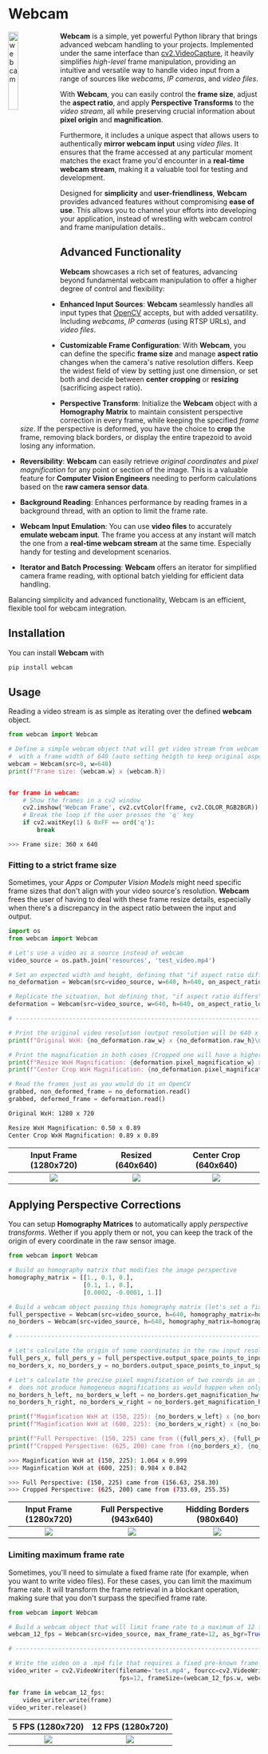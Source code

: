 # Webcam
<img alt="webcam" title="webcam" src="https://raw.githubusercontent.com/Eric-Canas/webcam/main/resources/logo.png" width="20%" align="left"> **Webcam** is a simple, yet powerful Python library that brings advanced webcam handling to your projects. Implemented under the same interface than [cv2.VideoCapture](https://docs.opencv.org/3.4/d8/dfe/classcv_1_1VideoCapture.html#a57c0e81e83e60f36c83027dc2a188e80), it heavily simplifies _high-level_ frame manipulation, providing an intuitive and versatile way to handle video input from a range of sources like _webcams_, _IP cameras_, and _video files_.

With **Webcam**, you can easily control the **frame size**, adjust the **aspect ratio**, and apply **Perspective Transforms** to the _video stream_, all while preserving crucial information about **pixel origin** and **magnification**.

Furthermore, it includes a unique aspect that allows users to authentically **mirror webcam input** using _video files_. It ensures that the frame accessed at any particular moment matches the exact frame you'd encounter in a **real-time webcam stream**, making it a valuable tool for testing and development.

Designed for **simplicity** and **user-friendliness**, **Webcam** provides advanced features without compromising **ease of use**. This allows you to channel your efforts into developing your application, instead of wrestling with webcam control and frame manipulation details..

## Advanced Functionality
**Webcam** showcases a rich set of features, advancing beyond fundamental webcam manipulation to offer a higher degree of control and flexibility:

- **Enhanced Input Sources**: **Webcam** seamlessly handles all input types that [OpenCV](https://docs.opencv.org/3.4/d8/dfe/classcv_1_1VideoCapture.html#a949d90b766ba42a6a93fe23a67785951) accepts, but with added versatility. Including _webcams_, _IP cameras_ (using RTSP URLs), and _video files_.

- **Customizable Frame Configuration**: With **Webcam**, you can define the specific **frame size** and manage **aspect ratio** changes when the camera's native resolution differs. Keep the widest field of view by setting just one dimension, or set both and decide between **center cropping** or **resizing** (sacrificing aspect ratio).

- **Perspective Transform**: Initialize the **Webcam** object with a **Homography Matrix** to maintain consistent perspective correction in every frame, while keeping the specified _frame size_.  If the perspective is deformed, you have the choice to **crop** the frame, removing black borders, or display the entire trapezoid to avoid losing any information.

- **Reversibility**: **Webcam** can easily retrieve _original coordinates_ and _pixel magnification_ for any point or section of the image. This is a valuable feature for **Computer Vision Engineers** needing to perform calculations based on the **raw camera sensor data**.

- **Background Reading**: Enhances performance by reading frames in a background thread, with an option to limit the frame rate.

- **Webcam Input Emulation**: You can use **video files** to accurately **emulate webcam input**. The frame you access at any instant will match the one from a **real-time webcam stream** at the same time. Especially handy for testing and development scenarios.

- **Iterator and Batch Processing**: **Webcam** offers an iterator for simplified camera frame reading, with optional batch yielding for efficient data handling.

Balancing simplicity and advanced functionality, Webcam is an efficient, flexible tool for webcam integration.


## Installation

You can install **Webcam** with

```bash
pip install webcam
```

## Usage

Reading a video stream is as simple as iterating over the defined **webcam** object.

```python
from webcam import Webcam

# Define a simple webcam object that will get video stream from webcam (src=0),
#  with a frame width of 640 (auto setting heigth to keep original aspect ratio)
webcam = Webcam(src=0, w=640)
print(f"Frame size: {webcam.w} x {webcam.h})


for frame in webcam:
    # Show the frames in a cv2 window
    cv2.imshow('Webcam Frame', cv2.cvtColor(frame, cv2.COLOR_RGB2BGR))
    # Break the loop if the user presses the 'q' key
    if cv2.waitKey(1) & 0xFF == ord('q'):
        break
```
```bash
>>> Frame size: 360 x 640
```

### Fitting to a strict frame size

Sometimes, your _Apps_ or _Computer Vision Models_ might need specific frame sizes that don't align with your video source's resolution. **Webcam** frees the user of having to deal with these frame resize details, especially when there's a discrepancy in the aspect ratio between the input and output.

```python
import os
from webcam import Webcam

# Let's use a video as a source instead of webcam
video_source = os.path.join('resources', 'test_video.mp4')

# Set an expected width and height, defining that "if aspect ratio differs", center crop the image.
no_deformation = Webcam(src=video_source, w=640, h=640, on_aspect_ratio_lost='crop')

# Replicate the situation, but defining that, "if aspect ratio differs", resize it, accepting the produced deformation.
deformation = Webcam(src=video_source, w=640, h=640, on_aspect_ratio_lost='resize')

# ---------------------------------------------------------------------------------------------------

# Print the original video resolution (output resolution will be 640 x 640 as specified)
print(f"Original WxH: {no_deformation.raw_w} x {no_deformation.raw_h}\n")

# Print the magnification in both cases (Cropped one will have a higher magnification on the input's shortest axis)
print(f"Resize WxH Magnification: {deformation.pixel_magnification_w} x {deformation.pixel_magnification_h}")
print(f"Center Crop WxH Magnification: {no_deformation.pixel_magnification_w} x {no_deformation.pixel_magnification_h}")

# Read the frames just as you would do it on OpenCV
grabbed, non_deformed_frame = no_deformation.read()
grabbed, deformed_frame = deformation.read()
```

```bash
Original WxH: 1280 x 720

Resize WxH Magnification: 0.50 x 0.89
Center Crop WxH Magnification: 0.89 x 0.89
```

| Input Frame (1280x720) | Resized (640x640) | Center Crop (640x640) |
|:-------------------------:|:-------------------------:|:-------------------------:|
| ![](https://raw.githubusercontent.com/Eric-Canas/webcam/main/resources/usage_examples/strict_frame_size/base_frame.png) |  ![](https://raw.githubusercontent.com/Eric-Canas/webcam/main/resources/usage_examples/strict_frame_size/resized_frame.png) | ![](https://raw.githubusercontent.com/Eric-Canas/webcam/main/resources/usage_examples/strict_frame_size/center_crop_frame.png) |

## Applying Perspective Corrections

You can setup **Homography Matrices** to automatically apply _perspective transforms_. Wether if you apply them or not, you can keep the track of the origin of every coordinate in the raw sensor image.

```python
from webcam import Webcam

# Build an homography matrix that modifies the image perspective
homography_matrix = [[1., 0.1, 0.],
                     [0.1, 1., 0.],
                     [0.0002, -0.0001, 1.]]

# Build a webcam object passing this homography matrix (let's set a fixed height and let it decide width).
full_perspective = Webcam(src=video_source, h=640, homography_matrix=homography_matrix, crop_on_warping=False)
no_borders = Webcam(src=video_source, h=640, homography_matrix=homography_matrix, crop_on_warping=True)

# ---------------------------------------------------------------------------------------------------

# Let's calculate the origin of some coordinates in the raw input resolution (Note it expects a batch).
full_pers_x, full_pers_y = full_perspective.output_space_points_to_input_space(points_xy=((150, 225),))[0]
no_borders_x, no_borders_y = no_borders.output_space_points_to_input_space(points_xy=((625, 200), ))[0]

# Let's calculate the precise pixel magnification of two coords in an image. As perspective deformations
#  does not produce homogeneus magnifications as would happen when only resizes and/or crops are applied
no_borders_h_left, no_borders_w_left = no_borders.get_magnification_hw(x=150, y=225)
no_borders_h_right, no_borders_w_right = no_borders.get_magnification_hw(x=600, y=225)

print(f"Maginfication WxH at (150, 225): {no_borders_w_left} x {no_borders_h_left}")
print(f"Maginfication WxH at (600, 225): {no_borders_w_right} x {no_borders_h_right}\n")

print(f"Full Perspective: (150, 225) came from ({full_pers_x}, {full_pers_y})")
print(f"Cropped Perspective: (625, 200) came from ({no_borders_x}, {no_borders_y})")
```

```bash
>>> Maginfication WxH at (150, 225): 1.064 x 0.999
>>> Maginfication WxH at (600, 225): 0.984 x 0.842

>>> Full Perspective: (150, 225) came from (156.63, 258.30)
>>> Cropped Perspective: (625, 200) came from (733.69, 255.35)
```

| Input Frame (1280x720) | Full Perspective (943x640) | Hidding Borders (980x640) |
|:-------------------------:|:-------------------------:|:-------------------------:|
| ![](https://raw.githubusercontent.com/Eric-Canas/webcam/main/resources/usage_examples/perspective/base_frame.png) |  ![](https://raw.githubusercontent.com/Eric-Canas/webcam/main/resources/usage_examples/perspective/full_perspective.png) | ![](https://raw.githubusercontent.com/Eric-Canas/webcam/main/resources/usage_examples/perspective/no_borders_perspective.png) |

### Limiting maximum frame rate
Sometimes, you'll need to simulate a fixed frame rate (for example, when you want to write video files). For these cases, you can limit the maximum frame rate. It will transform the frame retrieval in a blockant operation, making sure that you don't surpass the specified frame rate.

```python
from webcam import Webcam

# Build a webcam object that will limit frame rate to a maximum of 12 fps (get it as BGR).
webcam_12_fps = Webcam(src=video_source, max_frame_rate=12, as_bgr=True)

# ---------------------------------------------------------------------------------------------------

# Write the video on a .mp4 file that requires a fixed pre-known frame rate
video_writer = cv2.VideoWriter(filename='test.mp4', fourcc=cv2.VideoWriter_fourcc(*'mp4v'),
                               fps=12, frameSize=(webcam_12_fps.w, webcam_12_fps.h))

for frame in webcam_12_fps:
    video_writer.write(frame)
video_writer.release()
```

| 5 FPS (1280x720) | 12 FPS (1280x720) |
|:-------------------------:|:-------------------------:|
| ![](https://raw.githubusercontent.com/Eric-Canas/webcam/main/resources/usage_examples/limited_frame_rate/5_fps.gif) | ![](https://raw.githubusercontent.com/Eric-Canas/webcam/main/resources/usage_examples/limited_frame_rate/12_fps.gif) |

